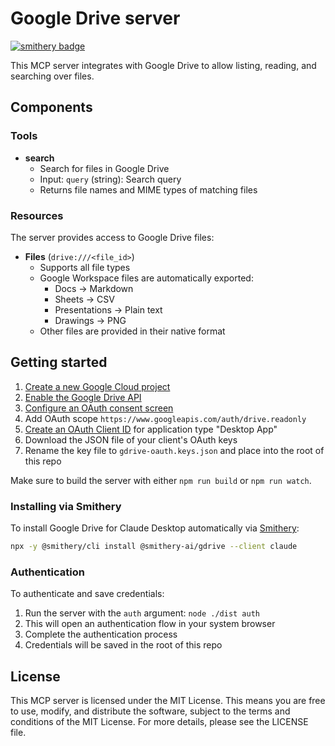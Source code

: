 # Google Drive server
[![smithery badge](https://smithery.ai/badge/@smithery-ai/gdrive)](https://smithery.ai/server/@smithery-ai/gdrive)

This MCP server integrates with Google Drive to allow listing, reading, and searching over files.

## Components

### Tools

- **search**
  - Search for files in Google Drive
  - Input: `query` (string): Search query
  - Returns file names and MIME types of matching files

### Resources

The server provides access to Google Drive files:

- **Files** (`drive:///<file_id>`)
  - Supports all file types
  - Google Workspace files are automatically exported:
    - Docs → Markdown
    - Sheets → CSV
    - Presentations → Plain text
    - Drawings → PNG
  - Other files are provided in their native format

## Getting started

1. [Create a new Google Cloud project](https://console.cloud.google.com/projectcreate)
2. [Enable the Google Drive API](https://console.cloud.google.com/apis/library/drive.googleapis.com)
3. [Configure an OAuth consent screen](https://console.cloud.google.com/apis/credentials/consent)
4. Add OAuth scope `https://www.googleapis.com/auth/drive.readonly`
5. [Create an OAuth Client ID](https://console.cloud.google.com/apis/credentials/oauthclient) for application type "Desktop App"
6. Download the JSON file of your client's OAuth keys
7. Rename the key file to `gdrive-oauth.keys.json` and place into the root of this repo

Make sure to build the server with either `npm run build` or `npm run watch`.

### Installing via Smithery

To install Google Drive for Claude Desktop automatically via [Smithery](https://smithery.ai/server/@smithery-ai/gdrive):

```bash
npx -y @smithery/cli install @smithery-ai/gdrive --client claude
```

### Authentication

To authenticate and save credentials:

1. Run the server with the `auth` argument: `node ./dist auth`
2. This will open an authentication flow in your system browser
3. Complete the authentication process
4. Credentials will be saved in the root of this repo

## License

This MCP server is licensed under the MIT License. This means you are free to use, modify, and distribute the software, subject to the terms and conditions of the MIT License. For more details, please see the LICENSE file.
